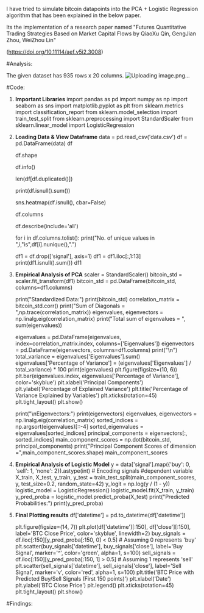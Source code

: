 I have tried to simulate bitcoin datapoints into the PCA + Logistic Regression algorithm that has been explained in the below paper.

Its the implementation of a research paper named "Futures Quantitative Trading Strategies Based on Market Capital Flows by QiaoXu Qin, GengJian Zhou, WeiZhou Lin"

(https://doi.org/10.11114/aef.v5i2.3008)

#Analysis:

The given dataset has 935 rows x 20 columns.
![Uploading image.png…]()


#Code:
  1. **Important Libraries**
      import pandas as pd
      import numpy as np
      import seaborn as sns
      import matplotlib.pyplot as plt
      from sklearn.metrics import classification_report
      from sklearn.model_selection import train_test_split
      from sklearn.preprocessing import StandardScaler
      from sklearn.linear_model import LogisticRegression

   2. **Loading Data & View Dataframe**
      data = pd.read_csv('data.csv')
      df = pd.DataFrame(data)
      df
            
      df.shape
      
      df.info()
      
      len(df[df.duplicated()])
      
      print(df.isnull().sum())
      
      sns.heatmap(df.isnull(), cbar=False)
      
      df.columns
      
      df.describe(include='all')

      for i in df.columns.tolist():
      print("No. of unique values in ",i,"is",df[i].nunique(),".")
      
      df1 = df.drop(['signal'], axis=1)
      df1 = df1.iloc[:,1:13]
      print(df1.isnull().sum())
      df1
   4. **Empirical Analysis of PCA**
      scaler = StandardScaler()
      bitcoin_std = scaler.fit_transform(df1)
      bitcoin_std = pd.DataFrame(bitcoin_std, columns=df1.columns)
      
      print("Standardized Data:")
      print(bitcoin_std)
      correlation_matrix = bitcoin_std.corr()
      print("Sum of Diagonals = ",np.trace(correlation_matrix))
      eigenvalues, eigenvectors = np.linalg.eig(correlation_matrix)
      print("Total sum of eigenvalues = ", sum(eigenvalues))
      
      eigenvalues = pd.DataFrame(eigenvalues, index=correlation_matrix.index, columns=['Eigenvalues'])
      eigenvectors = pd.DataFrame(eigenvectors, columns=df1.columns)
      print("\n")
      total_variance = eigenvalues['Eigenvalues'].sum()
      eigenvalues['Percentage of Variance'] = (eigenvalues['Eigenvalues'] / total_variance) * 100
      print(eigenvalues)
      plt.figure(figsize=(10, 6))
      plt.bar(eigenvalues.index, eigenvalues['Percentage of Variance'], color='skyblue')
      plt.xlabel('Principal Components')
      plt.ylabel('Percentage of Explained Variance')
      plt.title('Percentage of Variance Explained by Variables')
      plt.xticks(rotation=45)
      plt.tight_layout()
      plt.show()
      
      print("\nEigenvectors:")
      print(eigenvectors)
      eigenvalues, eigenvectors = np.linalg.eig(correlation_matrix)
      sorted_indices = np.argsort(eigenvalues)[::-4]
      sorted_eigenvalues = eigenvalues[sorted_indices]
      principal_components = eigenvectors[:, sorted_indices]
      main_component_scores = np.dot(bitcoin_std, principal_components)
      print("Principal Component Scores of dimension =",main_component_scores.shape)
      main_component_scores
      
   6. **Empirical Analysis of Logistic Model**
      y = data['signal'].map({'buy': 0, 'sell': 1, 'none': 2}).astype(int)  # Encoding signals  #dependent variable
      X_train, X_test, y_train, y_test = train_test_split(main_component_scores, y, test_size=0.2, random_state=42)
      y_logit = np.log(y / (1 - y))
      logistic_model = LogisticRegression()
      logistic_model.fit(X_train, y_train)
      y_pred_proba = logistic_model.predict_proba(X_test)
      print("Predicted Probabilities:")
      print(y_pred_proba)
      
   8. **Final Plotting results**
      df['datetime'] = pd.to_datetime(df['datetime'])
      
      plt.figure(figsize=(14, 7))
      plt.plot(df['datetime'][:150], df['close'][:150], label='BTC Close Price', color='skyblue', linewidth=2)
      buy_signals = df.iloc[:150][y_pred_proba[:150, 0] < 0.5]  # Assuming 0 represents 'buy'
      plt.scatter(buy_signals['datetime'], buy_signals['close'], label='Buy Signal', marker='^', color='green', alpha=1, s=100)
      sell_signals = df.iloc[:150][y_pred_proba[:150, 1] > 0.5]  # Assuming 1 represents 'sell'
      plt.scatter(sell_signals['datetime'], sell_signals['close'], label='Sell Signal', marker='v', color='red', alpha=1, s=100)
      plt.title('BTC Price with Predicted Buy/Sell Signals (First 150 points)')
      plt.xlabel('Date')
      plt.ylabel('BTC Close Price')
      plt.legend()
      plt.xticks(rotation=45)
      plt.tight_layout()
      plt.show()

      
#Findings:
